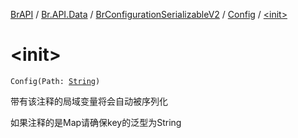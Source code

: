 [BrAPI](../../../index.md) / [Br.API.Data](../../index.md) / [BrConfigurationSerializableV2](../index.md) / [Config](index.md) / [&lt;init&gt;](./-init-.md)

# &lt;init&gt;

`Config(Path: `[`String`](https://kotlinlang.org/api/latest/jvm/stdlib/kotlin/-string/index.html)`)`

带有该注释的局域变量将会自动被序列化

 如果注释的是Map请确保key的泛型为String

